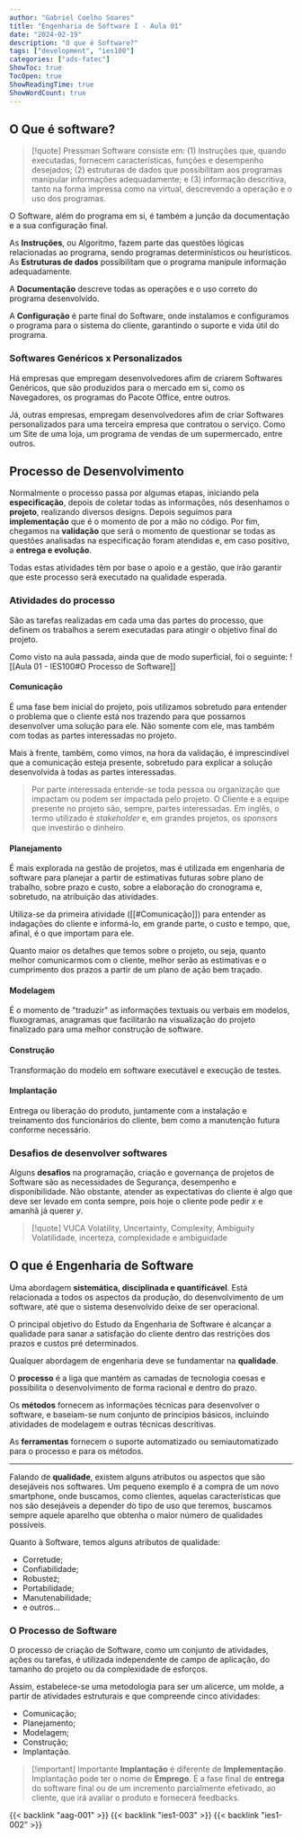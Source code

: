 ```yaml
---
author: "Gabriel Coelho Soares"
title: "Engenharia de Software I - Aula 01"
date: "2024-02-19"
description: "O que é Software?"
tags: ["development", "ies100"]
categories: ["ads-fatec"]
ShowToc: true
TocOpen: true
ShowReadingTime: true
ShowWordCount: true
---
```



## O Que é software?
>
> [!quote] Pressman
> Software consiste em: (1) Instruções que, quando executadas, fornecem características, funções e desempenho desejados; (2) estruturas de dados que possibilitam aos programas manipular informações adequadamente; e (3) informação descritiva, tanto na forma impressa como na virtual, descrevendo a operação e o uso dos programas.

O Software, além do programa em si, é também a junção da documentação e a sua configuração final.

As **Instruções**, ou Algoritmo, fazem parte das questões lógicas relacionadas ao programa, sendo programas determinísticos ou heurísticos. As **Estruturas de dados** possibilitam que o programa manipule informação adequadamente.

A **Documentação** descreve todas as operações e o uso correto do programa desenvolvido.

A **Configuração** é parte final do Software, onde instalamos e configuramos o programa para o sistema do cliente, garantindo o suporte e vida útil do programa.

### Softwares Genéricos x Personalizados

Há empresas que empregam desenvolvedores afim de criarem Softwares Genéricos, que são produzidos para o mercado em si, como os Navegadores, os programas do Pacote Office, entre outros.

Já, outras empresas, empregam desenvolvedores afim de criar Softwares personalizados para uma terceira empresa que contratou o serviço. Como um Site de uma loja, um programa de vendas de um supermercado, entre outros.

## Processo de Desenvolvimento

Normalmente o processo passa por algumas etapas, iniciando pela **especificação**, depois de coletar todas as informações, nós desenhamos o **projeto**, realizando diversos designs. Depois seguimos para **implementação** que é o momento de por a mão no código. Por fim, chegamos na **validação** que será o momento de questionar se todas as questões analisadas na especificação foram atendidas e, em caso positivo, a **entrega e evolução**.

Todas estas atividades têm por base o apoio e a gestão, que irão garantir que este processo será executado na qualidade esperada.

### Atividades do processo

São as tarefas realizadas em cada uma das partes do processo, que definem os trabalhos a serem executadas para atingir o objetivo final do projeto.

Como visto na aula passada, ainda que de modo superficial, foi o seguinte:
![[Aula 01 - IES100#O Processo de Software]]

#### Comunicação

É uma fase bem inicial do projeto, pois utilizamos sobretudo para entender o problema que o cliente está nos trazendo para que possamos desenvolver uma solução para ele. Não somente com ele, mas também com todas as partes interessadas no projeto.

Mais à frente, também, como vimos, na hora da validação, é imprescindível que a comunicação esteja presente, sobretudo para explicar a solução desenvolvida à todas as partes interessadas.

> Por parte interessada entende-se toda pessoa ou organização que impactam ou podem ser impactada pelo projeto. O Cliente e a equipe presente no projeto são, sempre, partes interessadas. Em inglês, o termo utilizado é *stakeholder* e, em grandes projetos, os *sponsors* que investirão o dinheiro.  

#### Planejamento

É mais explorada na gestão de projetos, mas é utilizada em engenharia de software para planejar a partir de estimativas futuras sobre plano de trabalho, sobre prazo e custo, sobre a elaboração do cronograma e, sobretudo, na atribuição das atividades.

Utiliza-se da primeira atividade ([[#Comunicação]]) para entender as indagações do cliente e informá-lo, em grande parte, o custo e tempo, que, afinal, é o que importam para ele.

Quanto maior os detalhes que temos sobre o projeto, ou seja, quanto melhor comunicarmos com o cliente, melhor serão as estimativas e o cumprimento dos prazos a partir de um plano de ação bem traçado.

#### Modelagem

É o momento de "traduzir" as informações textuais ou verbais em modelos, fluxogramas, anagramas que facilitarão na visualização do projeto finalizado para uma melhor construção de software.

#### Construção

Transformação do modelo em software executável e execução de testes.

#### Implantação

Entrega ou liberação do produto, juntamente com a instalação e treinamento dos funcionários do cliente, bem como a manutenção futura conforme necessário.

### Desafios de desenvolver softwares

Alguns **desafios** na programação, criação e governança de projetos de Software são as necessidades de Segurança, desempenho e disponibilidade. Não obstante, atender as expectativas do cliente é algo que deve ser levado em conta sempre, pois hoje o cliente pode pedir $x$ e amanhã já querer $y$.

> [!quote] VUCA
> Volatility, Uncertainty, Complexity, Ambiguity
> Volatilidade, incerteza, complexidade e ambiguidade

## O que é Engenharia de Software

Uma abordagem **sistemática, disciplinada e quantificável**. Está relacionada a todos os aspectos da produção, do desenvolvimento de um software, até que o sistema desenvolvido deixe de ser operacional.

O principal objetivo do Estudo da Engenharia de Software é alcançar a qualidade para sanar a satisfação do cliente dentro das restrições dos prazos e custos pré determinados.

Qualquer abordagem de engenharia deve se fundamentar na **qualidade**.

O **processo** é a liga que mantém as camadas de tecnologia coesas e possibilita o desenvolvimento de forma racional e dentro do prazo.

Os **métodos** fornecem as informações técnicas para desenvolver o software, e baseiam-se num conjunto de princípios básicos, incluindo atividades de modelagem e outras técnicas descritivas.

As **ferramentas** fornecem o suporte automatizado ou semiautomatizado para o processo e para os métodos.

---
Falando de **qualidade**, existem alguns atributos ou aspectos que são desejáveis nos softwares. Um pequeno exemplo é a compra de um novo smartphone, onde buscamos, como clientes, aquelas características que nos são desejáveis a depender do tipo de uso que teremos, buscamos sempre aquele aparelho que obtenha o maior número de qualidades possíveis.

Quanto à Software, temos alguns atributos de qualidade:

- Corretude;
- Confiabilidade;
- Robustez;
- Portabilidade;
- Manutenabilidade;
- e outros...

### O Processo de Software

O processo de criação de Software, como um conjunto de atividades, ações ou tarefas, é utilizada independente de campo de aplicação, do tamanho do projeto ou da complexidade de esforços.

Assim, estabelece-se uma metodologia para ser um alicerce, um molde, a partir de atividades estruturais e que compreende cinco atividades:

- Comunicação;
- Planejamento;
- Modelagem;
- Construção;
- Implantação.

> [!important] Importante
> **Implantação** é diferente de **Implementação**. Implantação pode ter o nome de **Emprego**. É a fase final de **entrega** do software final ou de um incremento parcialmente efetivado, ao cliente, que irá avaliar o produto e fornecerá feedbacks.

{{< backlink "aag-001" >}}
{{< backlink "ies1-003" >}}
{{< backlink "ies1-002" >}}
